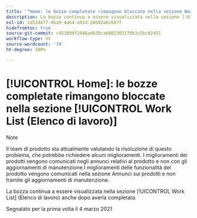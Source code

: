 ```yaml
---
title: '“Home: le bozze completate rimangono bloccate nella sezione Work List (Elenco di lavoro)”'
description: La bozza continua a essere visualizzata nella sezione [!UICONTROL Work List] (Elenco di lavoro) anche dopo averla completata.
exl-id: 1d52d477-4ba9-4a64-a91d-26682a6c607f
hidefromtoc: true
source-git-commit: c4530d9f2848adb30cab802303170b3c5bc02451
workflow-type: ht
source-wordcount: '74'
ht-degree: 100%

---
```


# [!UICONTROL Home]: le bozze completate rimangono bloccate nella sezione [!UICONTROL Work List (Elenco di lavoro)]

<!-- Do not change this note unless told to by Daniel Sipos-->

>[!NOTE]
>
>Il team di prodotto sta attualmente valutando la risoluzione di questo problema, che potrebbe richiedere alcuni miglioramenti. I miglioramenti dei prodotti vengono comunicati negli annunci relativi al prodotto e non con gli aggiornamenti di manutenzione.I miglioramenti delle funzionalità del prodotto vengono comunicati nella sezione Annunci sui prodotti e non tramite gli aggiornamenti di manutenzione.

La bozza continua a essere visualizzata nella sezione [!UICONTROL Work List] (Elenco di lavoro) anche dopo averla completata.

Segnalato per la prima volta il 4 marzo 2021
